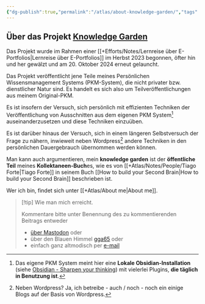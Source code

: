 ```yaml
---
{"dg-publish":true,"permalink":"/atlas/about-knowledge-garden/","tags":["class/admin"],"updated":"2024-10-20T15:48:40.513+02:00"}
---
```


## **Über das Projekt [Knowledge Garden](https://knowledge-garden.de)**

Das Projekt wurde im Rahmen einer [[+Efforts/Notes/Lernreise über E-Portfolios\|Lernreise über E-Portfolios]] im Herbst 2023 begonnen, öfter hin und her gewälzt und am 20. Oktober 2024 erneut gelauncht.

Das Projekt veröffentlicht jene Teile meines Persönlichen Wissensmanagement Systems (PKM-System), die nicht privater bzw. dienstlicher Natur sind. 
Es handelt es sich also um Teilveröffentlichungen aus meinem Original-PKM. 

Es ist insofern der Versuch, sich persönlich mit effizienten Techniken der Veröffentlichung von Ausschnitten aus dem eigenen PKM System[^1] auseinanderzusetzen und diese Techniken einzuüben.

Es ist darüber hinaus der Versuch, sich in einem längeren Selbstversuch der Frage zu nähern, inwieweit neben Wordpress[^2] andere Techniken in den persönlichen Dauergebrauch übernommen werden können.   

Man kann auch argumentieren, mein **knowledge garden** ist der **öffentliche Teil** meines **Kollektaneen-Buch**es, wie es von [[+Atlas/Notes/People/Tiago Forte\|Tiago Forte]] in seinem Buch [[How to build your Second Brain\|How to build your Second Brain]] beschrieben ist.

Wer ich bin, findet sich unter [[+Atlas/About me\|About me]].

> [!tip] Wie man mich erreicht.
> 
> Kommentare bitte unter Benennung des zu kommentierenden Beitrags entweder 
> - [über Mastodon](https://colearn.social/@gg) oder
> - über den Blauen Himmel [gga65](https://bsky.app/profile/gga65.bsky.social) oder
> - einfach ganz altmodisch per [e-mail](mailto:gga65@posteo.de) 
> 

[^1]: Das eigene PKM System meint hier eine **Lokale Obsidian-Installation** (siehe [Obsidian - Sharpen your thinking](https://obsidian.md/)) mit vielerlei Plugins, **die täglich in Benutzung ist**.
[^2]: Neben Wordpress? Ja, ich betreibe - auch / noch - noch ein einige Blogs auf der Basis von Wordpress.
